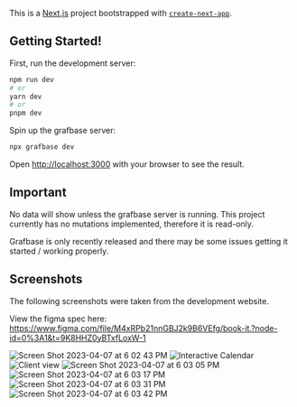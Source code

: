 This is a [Next.js](https://nextjs.org/) project bootstrapped with [`create-next-app`](https://github.com/vercel/next.js/tree/canary/packages/create-next-app).

## Getting Started!


First, run the development server:

```bash
npm run dev
# or
yarn dev
# or
pnpm dev
```

Spin up the grafbase server: 

```bash
npx grafbase dev
```

Open [http://localhost:3000](http://localhost:3000) with your browser to see the result.

## Important

No data will show unless the grafbase server is running. This project currently has no mutations implemented, therefore it is read-only.

Grafbase is only recently released and there may be some issues getting it started / working properly. 

## Screenshots

The following screenshots were taken from the development website. 
  
View the figma spec here: https://www.figma.com/file/M4xRPb21nnGBJ2k9B6VEfg/book-it.?node-id=0%3A1&t=9K8HHZ0yBTxfLoxW-1

![Screen Shot 2023-04-07 at 6 02 43 PM](https://user-images.githubusercontent.com/30914091/230684411-5de642ed-e2f7-41aa-92a7-31a7967b8ac6.png)
![Interactive Calendar](https://user-images.githubusercontent.com/30914091/230683994-677e0d1c-fd37-448a-ae7c-a936c3604240.png)
![Client view](https://user-images.githubusercontent.com/30914091/230683828-161c287e-91a8-44b2-bacf-d22fc65996f7.png)
![Screen Shot 2023-04-07 at 6 03 05 PM](https://user-images.githubusercontent.com/30914091/230684448-1ad35bc7-c8b0-4491-ab70-b87ea6f54b70.png)
![Screen Shot 2023-04-07 at 6 03 17 PM](https://user-images.githubusercontent.com/30914091/230684491-56bdb05a-84c2-446c-9117-ade9b9223410.png)
![Screen Shot 2023-04-07 at 6 03 31 PM](https://user-images.githubusercontent.com/30914091/230684516-7bf2f7ff-c4e4-46f0-9479-d1dfab0e4955.png)
![Screen Shot 2023-04-07 at 6 03 42 PM](https://user-images.githubusercontent.com/30914091/230684651-76e32797-2c33-4e52-9cd1-29e0dd97cb34.png)

